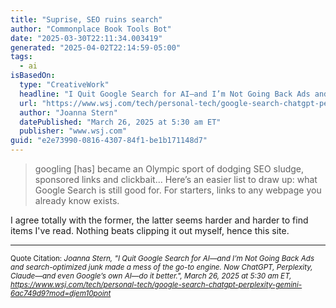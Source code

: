 ```yaml
---
title: "Suprise, SEO ruins search"
author: "Commonplace Book Tools Bot"
date: "2025-03-30T22:11:34.003419"
generated: "2025-04-02T22:14:59-05:00"
tags:
  - ai
isBasedOn:
  type: "CreativeWork"
  headline: "I Quit Google Search for AI—and I’m Not Going Back Ads and search-optimized junk made a mess of the go-to engine. Now ChatGPT, Perplexity, Claude—and even Google’s own AI—do it better."
  url: "https://www.wsj.com/tech/personal-tech/google-search-chatgpt-perplexity-gemini-6ac749d9?mod=djem10point"
  author: "Joanna Stern"
  datePublished: "March 26, 2025 at 5:30 am ET"
  publisher: "www.wsj.com"
guid: "e2e73990-0816-4307-84f1-be1b171148d7"
---
```


> googling [has] became an Olympic sport of dodging SEO sludge, sponsored links and clickbait... Here’s an easier list to draw up: what Google Search is still good for. For starters, links to any webpage you already know exists.

I agree totally with the former, the latter seems harder and harder to find items I've read. Nothing beats clipping it out myself, hence this site.

---

<sub>Quote Citation: <cite>Joanna Stern, "I Quit Google Search for AI—and I’m Not Going Back Ads and search-optimized junk made a mess of the go-to engine. Now ChatGPT, Perplexity, Claude—and even Google’s own AI—do it better.", March 26, 2025 at 5:30 am ET, <a href="https://www.wsj.com/tech/personal-tech/google-search-chatgpt-perplexity-gemini-6ac749d9?mod=djem10point">https://www.wsj.com/tech/personal-tech/google-search-chatgpt-perplexity-gemini-6ac749d9?mod=djem10point</a></cite></sub>